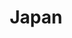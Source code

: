 ---
title: "Japan"
introtext: "Konnichiwa! Japan, het land van geisha's, Harajuku, Sumo worstelen en natuurlijk sushi! Het is een land in het uiterste oosten van Azië en wordt gevormd door bijna 7.000 eilanden in de Grote Oceaan. Er is een scherp contrast tussen de eeuwenoude cultuur met rijke tradities in Kyoto en de moderne steden zoals Tokyo met de hippe wijk Harajuku waar de wondere wereld van manga en anime te ontdekken is. Geniet van de idyllische natuur met als hoogtepunt de vulkaan Mount Fuji en de rijk versierde tempels. Maak een rondreis door dit unieke land en zie veel verschillende en bovenal bijzondere culturen en kijk je ogen uit in de veelzijdige landschappen!"
introimage: "https://lh3.googleusercontent.com/iZYXZSS9SRl8o3nVyt0_XRjIDHUBepeayigYg0Meu4SRX9DTdSBln6ibaUk3zdD_mbHqqNnhNb03a3KBSerxMA7lpAFlosTuOmPyMh4tCjc8Ahe_AA549l-7M7RHihnILEDiUIMTwA=w800"
surface: "378.000"
inhabitants: "126.800.000"
rate: "122,34"
valuta: "yen"
need_to_know_text: ""
need_to_know_more_text: ""
fact_one_text: ""
fact_two_text: ""
bigmac_index: ""
images: "https://lh3.googleusercontent.com/NtgliOr1crCV_iLJm7zDPak6do2YoPH5gICIZ7bq0b0KgQaJlmMfAqkr02AWfLo2SeMVyaWgx997tf69k9bdS2U1nOA7wvP-s-LaJejVBjc2lnAQzIelaM9yQDOiWSz4YLn9C6pCZw=w800|https://lh3.googleusercontent.com/pv5in4KhsJvJKug7qpirUj0B-_QTwXFduO2o7mhzmGZVzliYBfqelAN-GIpp6yEl4tdWvhnnGWFVJPqDPIDMnG7FYBDunw8pWysLazoIT4KsDLYFc7o75-fJ0F6VuM9ljTFtGj0_Dw=w800|https://lh3.googleusercontent.com/ZdznTEwzJ7szK8m07I0wCw4BT7CUf8h8feiPHaxKi53ggUgsxDQzRMdjRmZlXHa7yP21_hRCAKxlwyL_mLf5OmFAavcDTxRbMED25tWwoOCoqCSszT923WzbYplGzQT_-mGVpIcg9g=w800|https://lh3.googleusercontent.com/0HdTdiZUyS_RqXiuEMyfx1PGwWshkfqQYERoOgMa0z9Q0Merem5K0oDxbq5XoK6pwmBsjCsW2aaDuwkIkla066yaTdc5tGT8Vj5zCRlMTxYQpu9Ft0vBDEn3ayKNG3Meu2XuJMT3aQ=w800"
flight_button_title: "Check vluchtprijzen Japan"
flight_button_url: "https://lt45.net/c/?si=11986&li=1528136&wi=335922&ws=&dl=transport%2Fflights%2Fnl%2Fjp%2F%3Flocale%3Dnl-NL%26currency%3DEUR%26market%3DNL"
inspiration_url: "https://partner.bol.com/click/click?p=2&t=url&s=1025999&f=TXL&url=https%3A%2F%2Fwww.bol.com%2Fnl%2Ff%2Flonely-planet-japan%2F30276327%2F&name=Lonely%20Planet%20Japan%2C%20Lonely%20Planet"
country_code: "jp"
hotels_url: "https://www.booking.com/country/jp.nl.html?aid=1837623"
continent: "Azië"
---